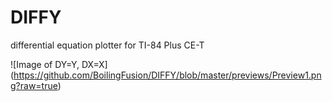 # DIFFY
differential equation plotter for TI-84 Plus CE-T

![Image of DY=Y, DX=X]
(https://github.com/BoilingFusion/DIFFY/blob/master/previews/Preview1.png?raw=true)
